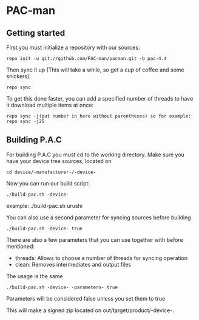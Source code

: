 PAC-man
===============

Getting started
---------------
First you must initialize a repository with our sources:

    repo init -u git://github.com/PAC-man/pacman.git -b pac-4.4

Then sync it up (This will take a while, so get a cup of coffee and some snickers):

    repo sync
    
To get this done faster, you can add a specified number of threads to have it download multiple items at once:

    repo sync -j(put number in here without parentheses) so for example: repo sync -j25


Building P.A.C
------------------------

For building P.A.C you must cd to the working directory.
Make sure you have your device tree sources, located on

    cd device/-manufacturer-/-device-

Now you can run our build script:

    ./build-pac.sh -device-

example:
    ./build-pac.sh urushi

You can also use a second parameter for syncing sources before building

    ./build-pac.sh -device- true


There are also a few parameters that you can use together with before mentioned:

* threads: Allows to choose a number of threads for syncing operation
* clean: Removes intermediates and output files

The usage is the same
    
    ./build-pac.sh -device- -parameters- true


Parameters will be considered false unless you set them to true

This will make a signed zip located on out/target/product/-device-.
